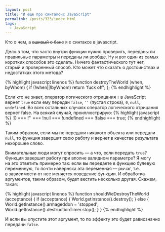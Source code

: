 ```yaml
---
layout: post
title: "И еще про синтаксис JavaScript"
permalink: /posts/323/index.html
tags:
  - JavaScript
---
```

Кто о чем, а <span style="text-decoration: line-through;">вшивый о бане</span> я о синтаксе в javascript.

Дело в том, что часто внутри функции нужно проверить, переданы ли правильные параметры и переданы ли вообще. Ну и вот один из самых коротких способов это сделать. Ничего фантастического тут нет, старый и проверенный способ. Кто может что сказать о достоинствах и недостатках этого метода?

{% highlight javascript linenos %}
function destroyTheWorld (when, byWhom) {
    if (!when||!byWhom) return 'fuck off';
};
{% endhighlight %}

Если кто не знает, оператор логического отрицания <code>!</code> в JavaScript вернет <code>true</code> если ему передан <code>false</code>, <code>''</code> (пустая строка), <code>0</code>, <code>null</code>, <code>undefined</code>. Во всех остальных случаях оператор логического отрицания вернет false. На всякий случай, проиллюстрирую:
{% highlight javascript %}
!0 === !'' === !null === !undefined === !false === true;
{% endhighlight %}

Таким образом, если мы не передали никакого объекта или передали <code>null</code>, то функция завершит свою работу и вернет в качестве результата нехорошее слово. 

Внимательные люди могут спросить&nbsp;&mdash; а&nbsp;что, если передать <code>true</code>? Функция завершит работу при вполне валидном параметре? 
Я&nbsp;могу на&nbsp;это ответить примерно так: если вы&nbsp;передаете в&nbsp;функцию булевую переменную, то&nbsp;почти наверняка эта переменная&nbsp;&mdash; рычаг, т.е. в&nbsp;зависимости от&nbsp;нее меняется поведение функции. И&nbsp;обработка аргументов, таким образом, будет вестить несколько другая. Скажем, такая:

{% highlight javascript linenos %}
function shouldWeDestroyTheWorld (acceptance) {
    if (acceptance) {
        World.getInstance().destroy();
    } else {
        World.getInstance().armageddon = 'stopped';
        World.getInstance().destructionTimer.stop();
    }
}
{% endhighlight %}

И если вы опустите этот аргумент, то по эффекту это будет равнозначно передачи <code>false</code>.